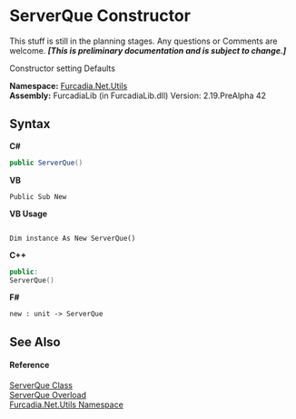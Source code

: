 # ServerQue Constructor 
This stuff is still in the planning stages. Any questions or Comments are welcome. _**\[This is preliminary documentation and is subject to change.\]**_

Constructor setting Defaults

**Namespace:**&nbsp;<a href="N_Furcadia_Net_Utils">Furcadia.Net.Utils</a><br />**Assembly:**&nbsp;FurcadiaLib (in FurcadiaLib.dll) Version: 2.19.PreAlpha 42

## Syntax

**C#**<br />
``` C#
public ServerQue()
```

**VB**<br />
``` VB
Public Sub New
```

**VB Usage**<br />
``` VB Usage

Dim instance As New ServerQue()
```

**C++**<br />
``` C++
public:
ServerQue()
```

**F#**<br />
``` F#
new : unit -> ServerQue
```


## See Also


#### Reference
<a href="T_Furcadia_Net_Utils_ServerQue">ServerQue Class</a><br /><a href="Overload_Furcadia_Net_Utils_ServerQue__ctor">ServerQue Overload</a><br /><a href="N_Furcadia_Net_Utils">Furcadia.Net.Utils Namespace</a><br />